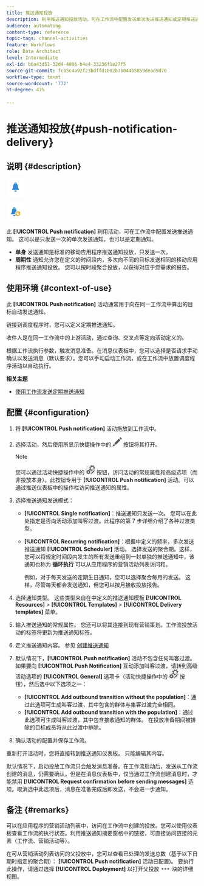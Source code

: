 ```yaml
---
title: 推送通知投放
description: 利用推送通知投放活动，可在工作流中配置发送单次发送推送通知或定期推送通知。
audience: automating
content-type: reference
topic-tags: channel-activities
feature: Workflows
role: Data Architect
level: Intermediate
exl-id: b6a43d51-32d4-4806-b4e4-33236f1e27f5
source-git-commit: fcb5c4a92f23bdffd1082b7b044b5859dead9d70
workflow-type: tm+mt
source-wordcount: '772'
ht-degree: 47%

---
```


# 推送通知投放{#push-notification-delivery}

## 说明 {#description}

![](assets/push.png)

![](assets/recurrentpush.png)

此 **[!UICONTROL Push notification]** 利用活动，可在工作流中配置发送推送通知。 这可以是只发送一次的单次发送通知，也可以是定期通知。

* **单身** 发送通知是标准的移动应用程序推送通知投放，只发送一次。
* **周期性** 通知允许您在定义的时间段内，多次向不同的目标发送相同的移动应用程序推送通知投放。 您可以按时段聚合投放，以获得对应于您需求的报告。

## 使用环境 {#context-of-use}

此 **[!UICONTROL Push notification]** 活动通常用于向在同一工作流中算出的目标自动发送通知。

链接到调度程序时，您可以定义定期推送通知。

收件人是在同一工作流中的上游活动，通过查询、交叉点等定向活动定义的。

根据工作流执行参数，触发消息准备。在消息仪表板中，您可以选择是否请求手动确认以发送消息（默认要求）。您可以手动启动工作流，或在工作流中放置调度程序活动以自动执行。

**相关主题**

* [使用工作流发送定期推送通知](../../automating/using/recurring-push-notifications.md)

## 配置 {#configuration}

1. 将 **[!UICONTROL Push notification]** 活动拖放到工作流中。
1. 选择活动，然后使用所显示快捷操作中的 ![](assets/edit_darkgrey-24px.png) 按钮将其打开。

   >[!NOTE]
   >
   >您可以通过活动快捷操作中的 ![](assets/dlv_activity_params-24px.png) 按钮，访问活动的常规属性和高级选项（而非投放本身）。此按钮专用于 **[!UICONTROL Push notification]** 活动。可以通过推送仪表板中的操作栏访问推送通知的属性。

1. 选择推送通知发送模式：

   * **[!UICONTROL Single notification]**：推送通知只发送一次。 您可以在此处指定是否向活动添加叫客过渡。此程序的第 7 步详细介绍了各种过渡类型。
   * **[!UICONTROL Recurring notification]**：根据中定义的频率，多次发送推送通知 **[!UICONTROL Scheduler]** 活动。 选择发送的聚合期。这样，您可以将规定时间段内发生的所有发送重组到一封单独的推送通知中，该通知也称为 **循环执行** 可以从应用程序的营销活动列表访问和。

      例如，对于每天发送的定期生日通知，您可以选择聚合每月的发送。 这样，尽管每天都会发送通知，但您可以按月接收投放报告。

1. 选择通知类型。 这些类型来自在中定义的推送通知模板 **[!UICONTROL Resources]** > **[!UICONTROL Templates]** > **[!UICONTROL Delivery templates]** 菜单。
1. 输入推送通知的常规属性。 您还可以将其连接到现有营销策划。工作流投放活动的标签将更新为推送通知标签。
1. 定义推送通知内容。 参见 [创建推送通知](../../channels/using/preparing-and-sending-a-push-notification.md)
1. 默认情况下，**[!UICONTROL Push notification]** 活动不包含任何叫客过渡。如果要向 **[!UICONTROL Push Notification]** 互动添加叫客过渡，请转到高级活动选项的 **[!UICONTROL General]** 选项卡（活动快捷操作中的 ![](assets/dlv_activity_params-24px.png) 按钮），然后选中以下选项之一：

   * **[!UICONTROL Add outbound transition without the population]**：通过此选项可生成叫客过渡，其中包含的群体与集客过渡完全相同。
   * **[!UICONTROL Add outbound transition with the population]**：通过此选项可生成叫客过渡，其中包含接收通知的群体。 在投放准备期间被排除的目标成员将从此过渡中排除。

1. 确认活动的配置并保存工作流。

重新打开活动时，您将直接转到推送通知仪表板。 只能编辑其内容。

默认情况下，启动投放工作流只会触发消息准备。在工作流启动后，发送从工作流创建的消息，仍需要确认。但是在消息仪表板中，仅当通过工作流创建消息时，才能禁用 **[!UICONTROL Request confirmation before sending messages]** 选项。取消选中此选项后，消息在准备完成后即发送，不会进一步通知。

## 备注 {#remarks}

可以在应用程序的营销活动列表中，访问在工作流中创建的投放。您可以使用仪表板查看工作流的执行状态。利用推送通知摘要窗格中的链接，可直接访问链接的元素（工作流、营销活动等）。

在可从营销活动列表访问的父投放中，您可以查看已处理的发送总数（基于以下日期时指定的聚合期）： **[!UICONTROL Push notification]** 活动已配置)。 要执行此操作，请通过选择 **[!UICONTROL Deployment]** 以打开父投放 ![](assets/wkf_dlv_detail_button.png) 块的详细视图。
